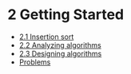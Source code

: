
# 2 Getting Started

* [2.1 Insertion sort]()
* [2.2 Analyzing algorithms]()
* [2.3 Designing algorithms]()
* [Problems]()
